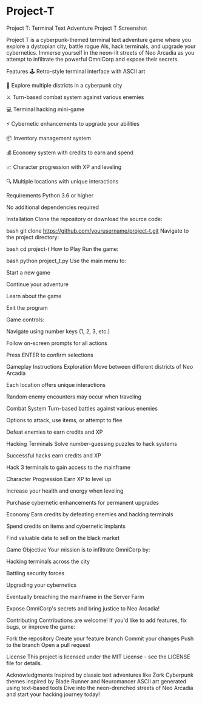 # Project-T

Project T: Terminal Text Adventure
Project T Screenshot

Project T is a cyberpunk-themed terminal text adventure game where you explore a dystopian city, battle rogue AIs, hack terminals, and upgrade your cybernetics. Immerse yourself in the neon-lit streets of Neo Arcadia as you attempt to infiltrate the powerful OmniCorp and expose their secrets.

Features
🕹️ Retro-style terminal interface with ASCII art

🌆 Explore multiple districts in a cyberpunk city

⚔️ Turn-based combat system against various enemies

💻 Terminal hacking mini-game

⚡ Cybernetic enhancements to upgrade your abilities

📦 Inventory management system

💰 Economy system with credits to earn and spend

📈 Character progression with XP and leveling

🔍 Multiple locations with unique interactions

Requirements
Python 3.6 or higher

No additional dependencies required

Installation
Clone the repository or download the source code:

bash
git clone https://github.com/yourusername/project-t.git
Navigate to the project directory:

bash
cd project-t
How to Play
Run the game:

bash
python project_t.py
Use the main menu to:

Start a new game

Continue your adventure

Learn about the game

Exit the program

Game controls:

Navigate using number keys (1, 2, 3, etc.)

Follow on-screen prompts for all actions

Press ENTER to confirm selections

Gameplay Instructions
Exploration
Move between different districts of Neo Arcadia

Each location offers unique interactions

Random enemy encounters may occur when traveling

Combat System
Turn-based battles against various enemies

Options to attack, use items, or attempt to flee

Defeat enemies to earn credits and XP

Hacking Terminals
Solve number-guessing puzzles to hack systems

Successful hacks earn credits and XP

Hack 3 terminals to gain access to the mainframe

Character Progression
Earn XP to level up

Increase your health and energy when leveling

Purchase cybernetic enhancements for permanent upgrades

Economy
Earn credits by defeating enemies and hacking terminals

Spend credits on items and cybernetic implants

Find valuable data to sell on the black market

Game Objective
Your mission is to infiltrate OmniCorp by:

Hacking terminals across the city

Battling security forces

Upgrading your cybernetics

Eventually breaching the mainframe in the Server Farm

Expose OmniCorp's secrets and bring justice to Neo Arcadia!


Contributing
Contributions are welcome! If you'd like to add features, fix bugs, or improve the game:

Fork the repository
Create your feature branch
Commit your changes
Push to the branch
Open a pull request

License
This project is licensed under the MIT License - see the LICENSE file for details.

Acknowledgments
Inspired by classic text adventures like Zork
Cyberpunk themes inspired by Blade Runner and Neuromancer
ASCII art generated using text-based tools
Dive into the neon-drenched streets of Neo Arcadia and start your hacking journey today!

